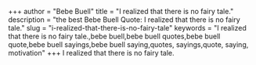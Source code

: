 +++
author = "Bebe Buell"
title = "I realized that there is no fairy tale."
description = "the best Bebe Buell Quote: I realized that there is no fairy tale."
slug = "i-realized-that-there-is-no-fairy-tale"
keywords = "I realized that there is no fairy tale.,bebe buell,bebe buell quotes,bebe buell quote,bebe buell sayings,bebe buell saying,quotes, sayings,quote, saying, motivation"
+++
I realized that there is no fairy tale.
